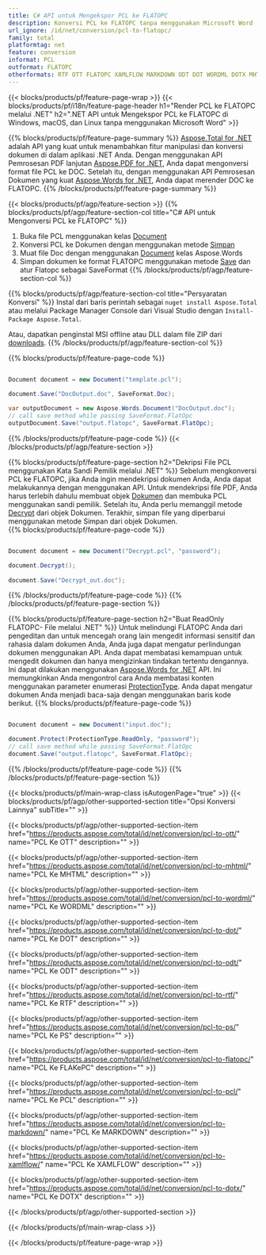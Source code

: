 ```yaml
---
title: C# API untuk Mengekspor PCL ke FLATOPC
description: Konversi PCL ke FLATOPC tanpa menggunakan Microsoft Word
url_ignore: /id/net/conversion/pcl-to-flatopc/
family: total
platformtag: net
feature: conversion
informat: PCL
outformat: FLATOPC
otherformats: RTF OTT FLATOPC XAMLFLOW MARKDOWN ODT DOT WORDML DOTX MHTML PS DOTM
---
```

{{< blocks/products/pf/feature-page-wrap >}}
{{< blocks/products/pf/i18n/feature-page-header h1="Render PCL ke FLATOPC melalui .NET" h2=".NET API untuk Mengekspor PCL ke FLATOPC di Windows, macOS, dan Linux tanpa menggunakan Microsoft Word" >}}

{{% blocks/products/pf/feature-page-summary %}}
[Aspose.Total for .NET](https://products.aspose.com/total/net/) adalah API yang kuat untuk menambahkan fitur manipulasi dan konversi dokumen di dalam aplikasi .NET Anda. Dengan menggunakan API Pemrosesan PDF lanjutan [Aspose.PDF for .NET](https://products.aspose.com/pdf/net/), Anda dapat mengonversi format file PCL ke DOC. Setelah itu, dengan menggunakan API Pemrosesan Dokumen yang kuat [Aspose.Words for .NET](https://products.aspose.com/words/net/), Anda dapat merender DOC ke FLATOPC.
{{% /blocks/products/pf/feature-page-summary  %}}

{{< blocks/products/pf/agp/feature-section >}}
{{% blocks/products/pf/agp/feature-section-col title="C# API untuk Mengonversi PCL ke FLATOPC" %}}
1. Buka file PCL menggunakan kelas [Document](https://reference.aspose.com/pdf/net/aspose.pdf/document)
2. Konversi PCL ke Dokumen dengan menggunakan metode [Simpan](https://reference.aspose.com/pdf/net/aspose.pdf.document/save/methods/5)
3. Muat file Doc dengan menggunakan [Document](https://reference.aspose.com/words/net/aspose.words/document) kelas Aspose.Words
4. Simpan dokumen ke format FLATOPC menggunakan metode [Save](https://reference.aspose.com/words/net/aspose.words.document/save/methods/4) dan atur Flatopc sebagai SaveFormat
{{% /blocks/products/pf/agp/feature-section-col %}}

{{% blocks/products/pf/agp/feature-section-col title="Persyaratan Konversi" %}}
Instal dari baris perintah sebagai ```nuget install Aspose.Total``` atau melalui Package Manager Console dari Visual Studio dengan ```Install-Package Aspose.Total```.

Atau, dapatkan penginstal MSI offline atau DLL dalam file ZIP dari [downloads](https://downloads.aspose.com/total/net).
{{% /blocks/products/pf/agp/feature-section-col %}}

{{% blocks/products/pf/feature-page-code %}}

```cs

Document document = new Document("template.pcl");
 
document.Save("DocOutput.doc", SaveFormat.Doc); 

var outputDocument = new Aspose.Words.Document("DocOutput.doc");
// call save method while passing SaveFormat.FlatOpc
outputDocument.Save("output.flatopc", SaveFormat.FlatOpc);   
```

{{% /blocks/products/pf/feature-page-code %}}
{{< /blocks/products/pf/agp/feature-section >}}

{{% blocks/products/pf/feature-page-section  h2="Dekripsi File PCL menggunakan Kata Sandi Pemilik melalui .NET" %}}
Sebelum mengkonversi PCL ke FLATOPC, jika Anda ingin mendekripsi dokumen Anda, Anda dapat melakukannya dengan menggunakan API. Untuk mendekripsi file PDF, Anda harus terlebih dahulu membuat objek [Dokumen](https://reference.aspose.com/pdf/net/aspose.pdf/document) dan membuka PCL menggunakan sandi pemilik. Setelah itu, Anda perlu memanggil metode [Decrypt](https://reference.aspose.com/pdf/net/aspose.pdf/document/methods/decrypt) dari objek Dokumen. Terakhir, simpan file yang diperbarui menggunakan metode Simpan dari objek Dokumen.  
{{% blocks/products/pf/feature-page-code %}}

```cs

Document document = new Document("Decrypt.pcl", "password");

document.Decrypt();
 
document.Save("Decrypt_out.doc");
```

{{% /blocks/products/pf/feature-page-code  %}}
{{% /blocks/products/pf/feature-page-section %}}

{{% blocks/products/pf/feature-page-section  h2="Buat ReadOnly FLATOPC- File melalui .NET" %}}
Untuk melindungi FLATOPC Anda dari pengeditan dan untuk mencegah orang lain mengedit informasi sensitif dan rahasia dalam dokumen Anda, Anda juga dapat mengatur perlindungan dokumen menggunakan API. Anda dapat membatasi kemampuan untuk mengedit dokumen dan hanya mengizinkan tindakan tertentu dengannya. Ini dapat dilakukan menggunakan [Aspose.Words for .NET](https://products.aspose.com/words/net/) API. Ini memungkinkan Anda mengontrol cara Anda membatasi konten menggunakan parameter enumerasi [ProtectionType](https://reference.aspose.com/words/net/aspose.words/protectiontype). Anda dapat mengatur dokumen Anda menjadi baca-saja dengan menggunakan baris kode berikut. 
{{% blocks/products/pf/feature-page-code %}}

```cs

Document document = new Document("input.doc");

document.Protect(ProtectionType.ReadOnly, "password");
// call save method while passing SaveFormat.FlatOpc
document.Save("output.flatopc", SaveFormat.FlatOpc);    
```

{{% /blocks/products/pf/feature-page-code  %}}
{{% /blocks/products/pf/feature-page-section %}}

{{< blocks/products/pf/main-wrap-class isAutogenPage="true" >}}
{{< blocks/products/pf/agp/other-supported-section title="Opsi Konversi Lainnya" subTitle="" >}}

{{< blocks/products/pf/agp/other-supported-section-item href="https://products.aspose.com/total/id/net/conversion/pcl-to-ott/" name="PCL Ke OTT" description="" >}}

{{< blocks/products/pf/agp/other-supported-section-item href="https://products.aspose.com/total/id/net/conversion/pcl-to-mhtml/" name="PCL Ke MHTML" description="" >}}

{{< blocks/products/pf/agp/other-supported-section-item href="https://products.aspose.com/total/id/net/conversion/pcl-to-wordml/" name="PCL Ke WORDML" description="" >}}

{{< blocks/products/pf/agp/other-supported-section-item href="https://products.aspose.com/total/id/net/conversion/pcl-to-dot/" name="PCL Ke DOT" description="" >}}

{{< blocks/products/pf/agp/other-supported-section-item href="https://products.aspose.com/total/id/net/conversion/pcl-to-odt/" name="PCL Ke ODT" description="" >}}

{{< blocks/products/pf/agp/other-supported-section-item href="https://products.aspose.com/total/id/net/conversion/pcl-to-rtf/" name="PCL Ke RTF" description="" >}}

{{< blocks/products/pf/agp/other-supported-section-item href="https://products.aspose.com/total/id/net/conversion/pcl-to-ps/" name="PCL Ke PS" description="" >}}

{{< blocks/products/pf/agp/other-supported-section-item href="https://products.aspose.com/total/id/net/conversion/pcl-to-flatopc/" name="PCL Ke FLAKePC" description="" >}}

{{< blocks/products/pf/agp/other-supported-section-item href="https://products.aspose.com/total/id/net/conversion/pcl-to-pcl/" name="PCL Ke PCL" description="" >}}

{{< blocks/products/pf/agp/other-supported-section-item href="https://products.aspose.com/total/id/net/conversion/pcl-to-markdown/" name="PCL Ke MARKDOWN" description="" >}}

{{< blocks/products/pf/agp/other-supported-section-item href="https://products.aspose.com/total/id/net/conversion/pcl-to-xamlflow/" name="PCL Ke XAMLFLOW" description="" >}}

{{< blocks/products/pf/agp/other-supported-section-item href="https://products.aspose.com/total/id/net/conversion/pcl-to-dotx/" name="PCL Ke DOTX" description="" >}}



{{< /blocks/products/pf/agp/other-supported-section >}}

{{< /blocks/products/pf/main-wrap-class >}}

{{< /blocks/products/pf/feature-page-wrap >}}